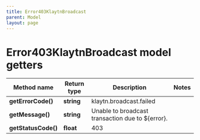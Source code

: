 ```yaml
---
title: Error403KlaytnBroadcast
parent: Model
layout: page
---
```


# Error403KlaytnBroadcast model getters

Method name | Return type | Description | Notes
------------ | ------------- | ------------- | -------------
**getErrorCode()** | **string** | klaytn.broadcast.failed |
**getMessage()** | **string** | Unable to broadcast transaction due to ${error}. |
**getStatusCode()** | **float** | 403 |


